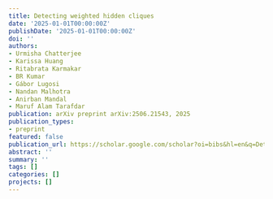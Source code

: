 ```yaml
---
title: Detecting weighted hidden cliques
date: '2025-01-01T00:00:00Z'
publishDate: '2025-01-01T00:00:00Z'
doi: ''
authors:
- Urmisha Chatterjee
- Karissa Huang
- Ritabrata Karmakar
- BR Kumar
- Gábor Lugosi
- Nandan Malhotra
- Anirban Mandal
- Maruf Alam Tarafdar
publication: arXiv preprint arXiv:2506.21543, 2025
publication_types:
- preprint
featured: false
publication_url: https://scholar.google.com/scholar?oi=bibs&hl=en&q=Detecting+weighted+hidden+cliques
abstract: ''
summary: ''
tags: []
categories: []
projects: []
---
```

